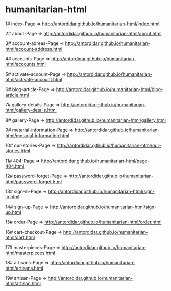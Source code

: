 # humanitarian-html
1# index-Page => http://antordidar.github.io/humanitarian-html/index.html

2# about-Page => http://antordidar.github.io/humanitarian-html/about.html

3# account-adrees-Page => http://antordidar.github.io/humanitarian-html/account-address.html

4# accounts-Page => http://antordidar.github.io/humanitarian-html/accounts.html

5# activate-account-Page => http://antordidar.github.io/humanitarian-html/activate-account.html

6# blog-article-Page => http://antordidar.github.io/humanitarian-html/blog-article.html

7# gallery-details-Page => http://antordidar.github.io/humanitarian-html/gallery-details.html

8# gallery-Page => http://antordidar.github.io/humanitarian-html/gallery.html

9# metarial-information-Page => http://antordidar.github.io/humanitarian-html/metarial-information.html

10# our-stories-Page => http://antordidar.github.io/humanitarian-html/our-stories.html

11# 404-Page => http://antordidar.github.io/humanitarian-html/page-404.html

12# password-forget-Page => http://antordidar.github.io/humanitarian-html/password-forget.html

13# sign-in-Page => http://antordidar.github.io/humanitarian-html/sign-in.html

14# sign-up-Page => http://antordidar.github.io/humanitarian-html/sign-up.html

15# order-Page => http://antordidar.github.io/humanitarian-html/order.html

16# cart-checkout-Page => http://antordidar.github.io/humanitarian-html/cart.html

17# masterpieces-Page => http://antordidar.github.io/humanitarian-html/masterpieces.html

18# artisans-Page => http://antordidar.github.io/humanitarian-html/artisans.html

19# artisan-Page => http://antordidar.github.io/humanitarian-html/artisan.html
